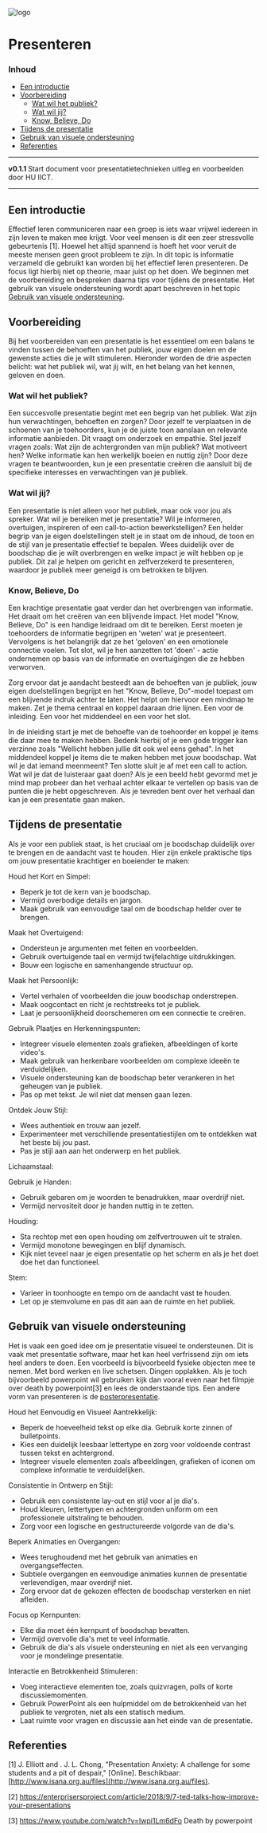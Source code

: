 ![logo](./img/presenting.png) [](logo-id)

# Presenteren[](title-id) <!-- omit in toc -->

### Inhoud[](toc-id) <!-- omit in toc -->

- [Een introductie](#een-introductie)
- [Voorbereiding](#voorbereiding)
  - [Wat wil het publiek?](#wat-wil-het-publiek)
  - [Wat wil jij?](#wat-wil-jij)
  - [Know, Believe, Do](#know-believe-do)
- [Tijdens de presentatie](#tijdens-de-presentatie)
- [Gebruik van visuele ondersteuning](#gebruik-van-visuele-ondersteuning)
- [Referenties](#referenties)

---

**v0.1.1 [](version-id)** Start document voor presentatietechnieken uitleg en voorbeelden door HU IICT[](author-id).

---

## Een introductie

Effectief leren communiceren naar een groep is iets waar vrijwel iedereen in zijn leven te maken mee krijgt. Voor veel mensen is dit een zeer stressvolle gebeurtenis [1]. Hoewel het altijd spannend is hoeft het voor veruit de meeste mensen geen groot probleem te zijn. In dit topic is informatie verzameld die gebruikt kan worden bij het effectief leren presenteren. De focus ligt hierbij niet op theorie, maar juist op het doen. We beginnen met de voorbereiding en bespreken daarna tips voor tijdens de presentatie. Het gebruik van visuele ondersteuning wordt apart beschreven in het topic [Gebruik van visuele ondersteuning](#gebruik-van-visuele-ondersteuning). 

## Voorbereiding
Bij het voorbereiden van een presentatie is het essentieel om een balans te vinden tussen de behoeften van het publiek, jouw eigen doelen en de gewenste acties die je wilt stimuleren. Hieronder worden de drie aspecten belicht: wat het publiek wil, wat jij wilt, en het belang van het kennen, geloven en doen.

### Wat wil het publiek?

Een succesvolle presentatie begint met een begrip van het publiek. Wat zijn hun verwachtingen, behoeften en zorgen? Door jezelf te verplaatsen in de schoenen van je toehoorders, kun je de juiste toon aanslaan en relevante informatie aanbieden. Dit vraagt om onderzoek en empathie. Stel jezelf vragen zoals: Wat zijn de achtergronden van mijn publiek? Wat motiveert hen? Welke informatie kan hen werkelijk boeien en nuttig zijn? Door deze vragen te beantwoorden, kun je een presentatie creëren die aansluit bij de specifieke interesses en verwachtingen van je publiek.

### Wat wil jij?

Een presentatie is niet alleen voor het publiek, maar ook voor jou als spreker. Wat wil je bereiken met je presentatie? Wil je informeren, overtuigen, inspireren of een call-to-action bewerkstelligen? Een helder begrip van je eigen doelstellingen stelt je in staat om de inhoud, de toon en de stijl van je presentatie effectief te bepalen. Wees duidelijk over de boodschap die je wilt overbrengen en welke impact je wilt hebben op je publiek. Dit zal je helpen om gericht en zelfverzekerd te presenteren, waardoor je publiek meer geneigd is om betrokken te blijven.

### Know, Believe, Do

Een krachtige presentatie gaat verder dan het overbrengen van informatie. Het draait om het creëren van een blijvende impact. Het model "Know, Believe, Do" is een handige leidraad om dit te bereiken. Eerst moeten je toehoorders de informatie begrijpen en 'weten' wat je presenteert. Vervolgens is het belangrijk dat ze het 'geloven' en een emotionele connectie voelen. Tot slot, wil je hen aanzetten tot 'doen' - actie ondernemen op basis van de informatie en overtuigingen die ze hebben verworven.

Zorg ervoor dat je aandacht besteedt aan de behoeften van je publiek, jouw eigen doelstellingen begrijpt en het "Know, Believe, Do"-model toepast om een blijvende indruk achter te laten. Het helpt om hiervoor een mindmap te maken. Zet je thema centraal en koppel daaraan drie lijnen. Een voor de inleiding. Een voor het middendeel en een voor het slot. 

In de inleiding start je met de behoefte van de toehoorder en koppel je items die daar mee te maken hebben. Bedenk hierbij of je een gode trigger kan verzinne zoals "Wellicht hebben jullie dit ook wel eens gehad". In het middendeel koppel je items die te maken hebben met jouw boodschap. Wat wil je dat iemand meenmeent? Ten slotte sluit je af met een call to action. Wat wil je dat de luisteraar gaat doen? Als je een beeld hebt gevormd met je mind map probeer dan het verhaal achter elkaar te vertellen op basis van de punten die je hebt opgeschreven. Als je tevreden bent over het verhaal dan kan je een presentatie gaan maken.   

## Tijdens de presentatie
Als je voor een publiek staat, is het cruciaal om je boodschap duidelijk over te brengen en de aandacht vast te houden. Hier zijn enkele praktische tips om jouw presentatie krachtiger en boeiender te maken:

Houd het Kort en Simpel:
- Beperk je tot de kern van je boodschap.
- Vermijd overbodige details en jargon.
- Maak gebruik van eenvoudige taal om de boodschap helder over te brengen.

Maak het Overtuigend:
- Ondersteun je argumenten met feiten en voorbeelden.
- Gebruik overtuigende taal en vermijd twijfelachtige uitdrukkingen.
- Bouw een logische en samenhangende structuur op.

Maak het Persoonlijk:
- Vertel verhalen of voorbeelden die jouw boodschap onderstrepen.
- Maak oogcontact en richt je rechtstreeks tot je publiek. 
- Laat je persoonlijkheid doorschemeren om een connectie te creëren.

Gebruik Plaatjes en Herkenningspunten:
- Integreer visuele elementen zoals grafieken, afbeeldingen of korte video's.
- Maak gebruik van herkenbare voorbeelden om complexe ideeën te verduidelijken.
- Visuele ondersteuning kan de boodschap beter verankeren in het geheugen van je publiek.
- Pas op met tekst. Je wil niet dat mensen gaan lezen. 

Ontdek Jouw Stijl:
- Wees authentiek en trouw aan jezelf.
- Experimenteer met verschillende presentatiestijlen om te ontdekken wat het beste bij jou past.
- Pas je stijl aan aan het onderwerp en het publiek.

Lichaamstaal:

Gebruik je Handen:
  - Gebruik gebaren om je woorden te benadrukken, maar overdrijf niet.
  - Vermijd nervositeit door je handen nuttig in te zetten.

Houding:
  - Sta rechtop met een open houding om zelfvertrouwen uit te stralen.
  - Vermijd monotone bewegingen en blijf dynamisch.
  - Kijk niet teveel naar je eigen presentatie op het scherm en als je het doet doe het dan functioneel.
  
  Stem:
  - Varieer in toonhoogte en tempo om de aandacht vast te houden.
  - Let op je stemvolume en pas dit aan aan de ruimte en het publiek.

## Gebruik van visuele ondersteuning
Het is vaak een goed idee om je presentatie visueel te ondersteunen. Dit is vaak met presentatie software, maar het kan heel verfrissend zijn om iets heel anders te doen. Een voorbeeld is bijvoorbeeld fysieke objecten mee te nemen. Met bord werken en live schetsen. Dingen opplakken. Als je toch bijvoorbeeld powerpoint wil gebruiken kijk dan vooral even naar het filmpje over death by powerpoint[3] en lees de onderstaande tips. Een andere vorm van presenteren is de [posterpresentatie](poster.md).

Houd het Eenvoudig en Visueel Aantrekkelijk:
  - Beperk de hoeveelheid tekst op elke dia. Gebruik korte zinnen of bulletpoints.
  - Kies een duidelijk leesbaar lettertype en zorg voor voldoende contrast tussen tekst en achtergrond.
  - Integreer visuele elementen zoals afbeeldingen, grafieken of iconen om complexe informatie te verduidelijken.

Consistentie in Ontwerp en Stijl:
  - Gebruik een consistente lay-out en stijl voor al je dia's.
  - Houd kleuren, lettertypen en achtergronden uniform om een professionele uitstraling te behouden.
  - Zorg voor een logische en gestructureerde volgorde van de dia's.

Beperk Animaties en Overgangen:
  - Wees terughoudend met het gebruik van animaties en overgangseffecten.
  - Subtiele overgangen en eenvoudige animaties kunnen de presentatie verlevendigen, maar overdrijf niet.
  - Zorg ervoor dat de gekozen effecten de boodschap versterken en niet afleiden.

Focus op Kernpunten:
  - Elke dia moet één kernpunt of boodschap bevatten.
  - Vermijd overvolle dia's met te veel informatie.
  - Gebruik de dia's als visuele ondersteuning en niet als een vervanging voor je mondelinge presentatie.

Interactie en Betrokkenheid Stimuleren:
  - Voeg interactieve elementen toe, zoals quizvragen, polls of korte discussiemomenten.
  - Gebruik PowerPoint als een hulpmiddel om de betrokkenheid van het publiek te vergroten, niet als een statisch medium.
  - Laat ruimte voor vragen en discussie aan het einde van de presentatie.

## Referenties

[1] J. Elliott and . J. L. Chong, "Presentation Anxiety: A challenge for some students and a pit of despair," [Online]. Beschikbaar: [http://www.isana.org.au/files](http://www.isana.org.au/files).

[2] https://enterprisersproject.com/article/2018/9/7-ted-talks-how-improve-your-presentations

[3] https://www.youtube.com/watch?v=Iwpi1Lm6dFo Death by powerpoint
